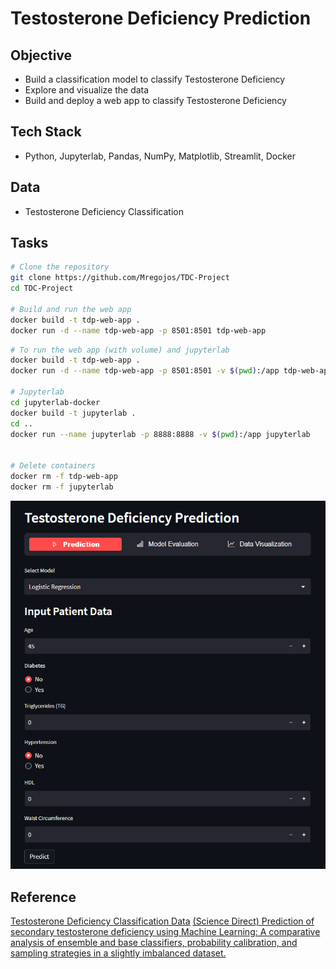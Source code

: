 # Testosterone Deficiency Prediction

## Objective
* Build a classification model to classify Testosterone Deficiency
* Explore and visualize the data 
* Build and deploy a web app to classify Testosterone Deficiency

## Tech Stack
* Python, Jupyterlab, Pandas, NumPy, Matplotlib, Streamlit, Docker

## Data
* Testosterone Deficiency Classification

## Tasks
```sh
# Clone the repository
git clone https://github.com/Mregojos/TDC-Project
cd TDC-Project

# Build and run the web app
docker build -t tdp-web-app .
docker run -d --name tdp-web-app -p 8501:8501 tdp-web-app
```


```sh
# To run the web app (with volume) and jupyterlab
docker build -t tdp-web-app .
docker run -d --name tdp-web-app -p 8501:8501 -v $(pwd):/app tdp-web-app

# Jupyterlab
cd jupyterlab-docker
docker build -t jupyterlab .
cd ..
docker run --name jupyterlab -p 8888:8888 -v $(pwd):/app jupyterlab


# Delete containers
docker rm -f tdp-web-app
docker rm -f jupyterlab
```

![TDP](https://github.com/Mregojos/TDC-Project/blob/main/images/TDP.png)

## Reference
[Testosterone Deficiency Classification Data](https://github.com/osmarluiz/testosterone-deficiency-dataset/)
[(Science Direct) Prediction of secondary testosterone deficiency using Machine Learning: A comparative analysis of 
ensemble and base classifiers, probability calibration, and sampling strategies in a slightly imbalanced dataset.](sciencedirect.com/science/article/pii/S235291821000289)
